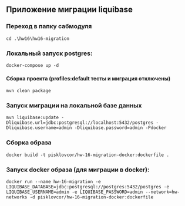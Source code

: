## Приложение миграции liquibase

### Переход в папку сабмодуля
````shell
cd .\hw16\hw16-migration
````

### Локальный запуск postgres:
````shell
docker-compose up -d
````

#### Сборка проекта (profiles:default тесты и миграция отключены)
```
mvn clean package
```

### Запуск миграции на локальной базе данных
````
mvn liquibase:update -Dliquibase.url=jdbc:postgresql://localhost:5432/postgres -Dliquibase.username=admin -Dliquibase.password=admin -Pdocker
````

### Сборка образа
````shell
docker build -t pisklovcor/hw-16-migration-docker:dockerfile .  
````

### Запуск docker образа (для миграции в docker):
````shell
docker run --name hw-16-migration -e LIQUIBASE_DATABASE=jdbc:postgresql://postgres:5432/postgres -e LIQUIBASE_USERNAME=admin -e LIQUIBASE_PASSWORD=admin --network=hw-networks -d pisklovcor/hw-16-migration-docker:dockerfile
````
